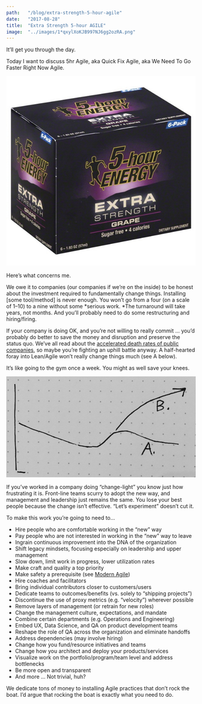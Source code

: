 ```yaml
---
path:	"/blog/extra-strength-5-hour-agile"
date:	"2017-08-28"
title:	"Extra Strength 5-hour AGILE"
image:	"../images/1*qxylXoKJB997NJ6gg2ozRA.png"
---
```


It’ll get you through the day.

Today I want to discuss 5hr Agile, aka Quick Fix Agile, aka We Need To Go Faster Right Now Agile.

![](../images/1*qxylXoKJB997NJ6gg2ozRA.png)

Here’s what concerns me.

We owe it to companies (our companies if we’re on the inside) to be honest about the investment required to fundamentally change things. Installing [some tool/method] is never enough. You won’t go from a four (on a scale of 1–10) to a nine without some *serious work. *The turnaround will take years, not months. And you’ll probably need to do some restructuring and hiring/firing.

If your company is doing OK, and you’re not willing to really commit … you’d probably do better to save the money and disruption and preserve the status quo. We’ve all read about the [accelerated death rates of public companies](http://www.businessinsider.com/us-companies-are-dying-faster-than-ever-2015-8), so maybe you’re fighting an uphill battle anyway. A half-hearted foray into Lean/Agile won’t really change things much (see A below).

It’s like going to the gym once a week. You might as well save your knees.

![](../images/1*O4SldrWDlmoN_UudnlJAtg.jpeg)

If you’ve worked in a company doing “change-light” you know just how frustrating it is. Front-line teams scurry to adopt the new way, and management and leadership just remains the same. You lose your best people because the change isn’t effective. “Let’s experiment” doesn’t cut it.

To make this work you’re going to need to…

* Hire people who are comfortable working in the “new” way
* Pay people who are not interested in working in the “new” way to leave
* Ingrain continuous improvement into the DNA of the organization
* Shift legacy mindsets, focusing especially on leadership and upper management
* Slow down, limit work in progress, lower utilization rates
* Make craft and quality a top priority
* Make safety a prerequisite (see [Modern Agile](http://modernagile.org/))
* Hire coaches and facilitators
* Bring individual contributors closer to customers/users
* Dedicate teams to outcomes/benefits (vs. solely to “shipping projects”)
* Discontinue the use of proxy metrics (e.g. “velocity”) wherever possible
* Remove layers of management (or retrain for new roles)
* Change the management culture, expectations, and mandate
* Combine certain departments (e.g. Operations and Engineering)
* Embed UX, Data Science, and QA on product development teams
* Reshape the role of QA across the organization and eliminate handoffs
* Address dependencies (may involve hiring)
* Change how you fund/resource initiatives and teams
* Change how you architect and deploy your products/services
* Visualize work on the portfolio/program/team level and address bottlenecks
* Be more open and transparent
* And more …
Not trivial, huh?

We dedicate tons of money to installing Agile practices that don’t rock the boat. I’d argue that rocking the boat is exactly what you need to do.


